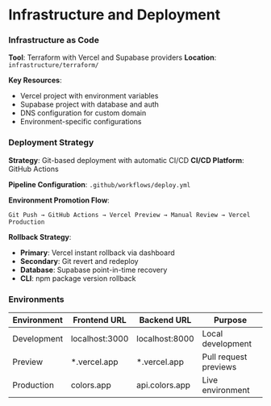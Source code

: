 # **Infrastructure and Deployment**

### **Infrastructure as Code**

**Tool**: Terraform with Vercel and Supabase providers
**Location**: `infrastructure/terraform/`

**Key Resources**:

- Vercel project with environment variables
- Supabase project with database and auth
- DNS configuration for custom domain
- Environment-specific configurations

### **Deployment Strategy**

**Strategy**: Git-based deployment with automatic CI/CD
**CI/CD Platform**: GitHub Actions

**Pipeline Configuration**: `.github/workflows/deploy.yml`

**Environment Promotion Flow**:

```
Git Push → GitHub Actions → Vercel Preview → Manual Review → Vercel Production
```

**Rollback Strategy**:

- **Primary**: Vercel instant rollback via dashboard
- **Secondary**: Git revert and redeploy
- **Database**: Supabase point-in-time recovery
- **CLI**: npm package version rollback

### **Environments**

| Environment | Frontend URL | Backend URL | Purpose |
|-------------|--------------|-------------|---------|
| Development | localhost:3000 | localhost:8000 | Local development |
| Preview | *.vercel.app | *.vercel.app | Pull request previews |
| Production | colors.app | api.colors.app | Live environment |
